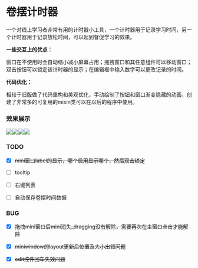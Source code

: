 # 卷摆计时器

一个对线上学习者非常有用的计时器小工具，一个计时器用于记录学习时间，另一个计时器用于记录放松时间，可以起到督促学习的效果。

**一些交互上的优点：**

窗口在不使用时会自动缩小减小屏幕占用；拖拽窗口和其任意组件可以移动窗口；双击按钮可以锁定该计时器的显示；在编辑框中输入数字可以更改记录的时间。

**代码优化：**

相较于旧版做了代码重构和美观优化，手动绘制了按钮和窗口渐变隐藏的动画，创建了非常多的可复用的mixin类可以在以后的程序中使用。

### 效果展示

![](https://github.com/Bonjir/WorkRelaxTimer/blob/main/.github/(1).png)![](https://github.com/Bonjir/WorkRelaxTimer/blob/main/.github/(2).png)![](https://github.com/Bonjir/WorkRelaxTimer/blob/main/.github/(3).png)![](https://github.com/Bonjir/WorkRelaxTimer/blob/main/.github/(4).png)

### TODO

- [x] ~~mini窗口label的显示，哪个启用显示哪个，然后双击锁定~~

- [ ] tooltip

- [ ] 右键列表
- [ ] 自动保存卷摆时间数据

### BUG

- [x] ~~拖拽mini窗口后mini消失_dragging没有解除，需要再次在主窗口点击才能解除~~

- [x] ~~miniwindow的layout更新后位置及大小出错问题~~

- [x] ~~edit控件回车失效问题~~

